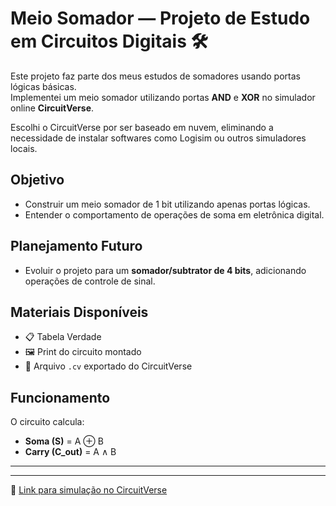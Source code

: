 # Meio Somador — Projeto de Estudo em Circuitos Digitais 🛠️

Este projeto faz parte dos meus estudos de somadores usando portas lógicas básicas.  
Implementei um meio somador utilizando portas **AND** e **XOR** no simulador online **CircuitVerse**.

Escolhi o CircuitVerse por ser baseado em nuvem, eliminando a necessidade de instalar softwares como Logisim ou outros simuladores locais.

## Objetivo
- Construir um meio somador de 1 bit utilizando apenas portas lógicas.
- Entender o comportamento de operações de soma em eletrônica digital.

## Planejamento Futuro
- Evoluir o projeto para um **somador/subtrator de 4 bits**, adicionando operações de controle de sinal.

## Materiais Disponíveis
- 📋 Tabela Verdade
- 🖼️ Print do circuito montado
- 📄 Arquivo `.cv` exportado do CircuitVerse

## Funcionamento
O circuito calcula:
- **Soma (S)** = A ⊕ B
- **Carry (C_out)** = A ∧ B

---


---

🔗 [Link para simulação no CircuitVerse]([ADICIONE_O_LINK_AQUI](https://circuitverse.org/simulator/edit/somador-3-bits-81c37a8a-3382-47c9-8cf4-5679bceb8c42))

